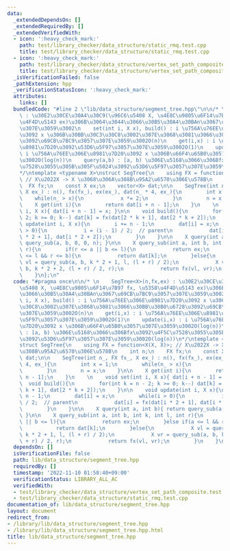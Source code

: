 ```yaml
---
data:
  _extendedDependsOn: []
  _extendedRequiredBy: []
  _extendedVerifiedWith:
  - icon: ':heavy_check_mark:'
    path: test/library_checker/data_structure/static_rmq.test.cpp
    title: test/library_checker/data_structure/static_rmq.test.cpp
  - icon: ':heavy_check_mark:'
    path: test/library_checker/data_structure/vertex_set_path_composite.test.cpp
    title: test/library_checker/data_structure/vertex_set_path_composite.test.cpp
  _isVerificationFailed: false
  _pathExtension: hpp
  _verificationStatusIcon: ':heavy_check_mark:'
  attributes:
    links: []
  bundledCode: "#line 2 \"lib/data_structure/segment_tree.hpp\"\n\n/* \n    SegTree<X>(n,fx,ex)\
    \ : \u30E2\u30CE\u30A4\u30C9(\u96C6\u5408 X, \u4E8C\u9805\u6F14\u7B97 fx, \u5358\
    \u4F4D\u5143 ex)\u306B\u3064\u3044\u3066\u30B5\u30A4\u30BAn\u3067\u69CB\u7BC9\u3057\
    \u307E\u3059\u3002\n    set(int i, X x), build() : i \u756A\u76EE\u306E\u8981\u7D20\
    \u3092 x \u306B\u30BB\u30C3\u30C8\u3002\u307E\u3068\u3081\u3066\u30BB\u30B0\u6728\
    \u3092\u69CB\u7BC9\u3057\u307E\u3059\u3002O(n)\n    get(i,x) : i \u756A\u76EE\u306E\
    \u8981\u7D20\u3092\u53D6\u5F97\u3057\u307E\u3059\u3002O(1)\n    update(i,x) :\
    \ i \u756A\u76EE\u306E\u8981\u7D20\u3092 x \u306B\u66F4\u65B0\u3057\u307E\u3059\
    \u3002O(log(n))\n    query(a,b) : [a, b) \u306E\u5168\u3066\u306Bfx\u3092\u4F5C\
    \u7528\u3055\u305B\u305F\u5024\u3092\u53D6\u5F97\u3057\u307E\u3059\u3002O(log(n))\n\
    */\ntemplate <typename X>\nstruct SegTree{\n    using FX = function<X(X, X)>;\
    \ // X\u2022X -> X \u3068\u306A\u308B\u95A2\u6570\u306E\u578B\n    int n;\n  \
    \  FX fx;\n    const X ex;\n    vector<X> dat;\n\n    SegTree(int n_, FX fx_,\
    \ X ex_) : n(), fx(fx_), ex(ex_), dat(n_ * 4, ex_){\n        int x = 1;\n    \
    \    while(n_ > x){\n            x *= 2;\n        }\n        n = x;\n    }\n\n\
    \    X get(int i){\n        return dat[i + n - 1];\n    }\n    \n    void set(int\
    \ i, X x){ dat[i + n - 1] = x; }\n\n    void build(){\n        for(int k = n -\
    \ 2; k >= 0; k--) dat[k] = fx(dat[2 * k + 1], dat[2 * k + 2]);\n    }\n\n    void\
    \ update(int i, X x){\n        i += n - 1;\n        dat[i] = x;\n        while(i\
    \ > 0){\n            i = (i - 1) / 2;  // parent\n            dat[i] = fx(dat[i\
    \ * 2 + 1], dat[i * 2 + 2]);\n        }\n    }\n\n    X query(int a, int b){ return\
    \ query_sub(a, b, 0, 0, n); }\n\n    X query_sub(int a, int b, int k, int l, int\
    \ r){\n        if(r <= a || b <= l){\n            return ex;\n        }else if(a\
    \ <= l && r <= b){\n            return dat[k];\n        }else{\n            X\
    \ vl = query_sub(a, b, k * 2 + 1, l, (l + r) / 2);\n            X vr = query_sub(a,\
    \ b, k * 2 + 2, (l + r) / 2, r);\n            return fx(vl, vr);\n        }\n\
    \    }\n};\n"
  code: "#pragma once\n\n/* \n    SegTree<X>(n,fx,ex) : \u30E2\u30CE\u30A4\u30C9(\u96C6\
    \u5408 X, \u4E8C\u9805\u6F14\u7B97 fx, \u5358\u4F4D\u5143 ex)\u306B\u3064\u3044\
    \u3066\u30B5\u30A4\u30BAn\u3067\u69CB\u7BC9\u3057\u307E\u3059\u3002\n    set(int\
    \ i, X x), build() : i \u756A\u76EE\u306E\u8981\u7D20\u3092 x \u306B\u30BB\u30C3\
    \u30C8\u3002\u307E\u3068\u3081\u3066\u30BB\u30B0\u6728\u3092\u69CB\u7BC9\u3057\
    \u307E\u3059\u3002O(n)\n    get(i,x) : i \u756A\u76EE\u306E\u8981\u7D20\u3092\u53D6\
    \u5F97\u3057\u307E\u3059\u3002O(1)\n    update(i,x) : i \u756A\u76EE\u306E\u8981\
    \u7D20\u3092 x \u306B\u66F4\u65B0\u3057\u307E\u3059\u3002O(log(n))\n    query(a,b)\
    \ : [a, b) \u306E\u5168\u3066\u306Bfx\u3092\u4F5C\u7528\u3055\u305B\u305F\u5024\
    \u3092\u53D6\u5F97\u3057\u307E\u3059\u3002O(log(n))\n*/\ntemplate <typename X>\n\
    struct SegTree{\n    using FX = function<X(X, X)>; // X\u2022X -> X \u3068\u306A\
    \u308B\u95A2\u6570\u306E\u578B\n    int n;\n    FX fx;\n    const X ex;\n    vector<X>\
    \ dat;\n\n    SegTree(int n_, FX fx_, X ex_) : n(), fx(fx_), ex(ex_), dat(n_ *\
    \ 4, ex_){\n        int x = 1;\n        while(n_ > x){\n            x *= 2;\n\
    \        }\n        n = x;\n    }\n\n    X get(int i){\n        return dat[i +\
    \ n - 1];\n    }\n    \n    void set(int i, X x){ dat[i + n - 1] = x; }\n\n  \
    \  void build(){\n        for(int k = n - 2; k >= 0; k--) dat[k] = fx(dat[2 *\
    \ k + 1], dat[2 * k + 2]);\n    }\n\n    void update(int i, X x){\n        i +=\
    \ n - 1;\n        dat[i] = x;\n        while(i > 0){\n            i = (i - 1)\
    \ / 2;  // parent\n            dat[i] = fx(dat[i * 2 + 1], dat[i * 2 + 2]);\n\
    \        }\n    }\n\n    X query(int a, int b){ return query_sub(a, b, 0, 0, n);\
    \ }\n\n    X query_sub(int a, int b, int k, int l, int r){\n        if(r <= a\
    \ || b <= l){\n            return ex;\n        }else if(a <= l && r <= b){\n \
    \           return dat[k];\n        }else{\n            X vl = query_sub(a, b,\
    \ k * 2 + 1, l, (l + r) / 2);\n            X vr = query_sub(a, b, k * 2 + 2, (l\
    \ + r) / 2, r);\n            return fx(vl, vr);\n        }\n    }\n};"
  dependsOn: []
  isVerificationFile: false
  path: lib/data_structure/segment_tree.hpp
  requiredBy: []
  timestamp: '2022-11-10 01:58:40+09:00'
  verificationStatus: LIBRARY_ALL_AC
  verifiedWith:
  - test/library_checker/data_structure/vertex_set_path_composite.test.cpp
  - test/library_checker/data_structure/static_rmq.test.cpp
documentation_of: lib/data_structure/segment_tree.hpp
layout: document
redirect_from:
- /library/lib/data_structure/segment_tree.hpp
- /library/lib/data_structure/segment_tree.hpp.html
title: lib/data_structure/segment_tree.hpp
---
```

